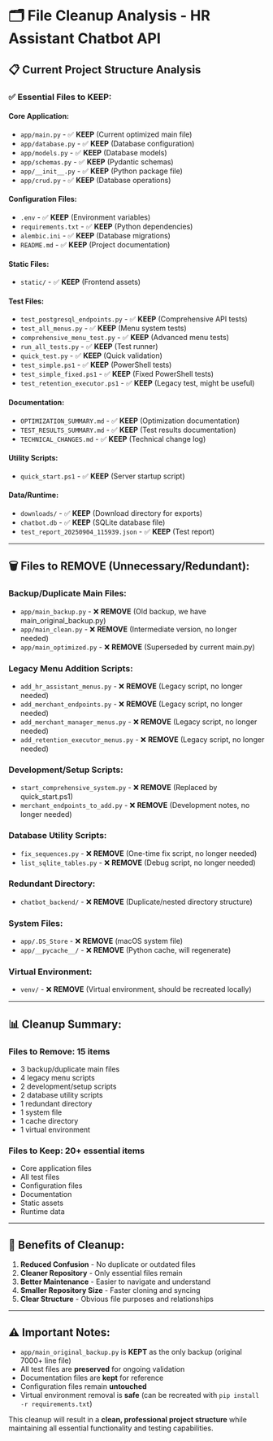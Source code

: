 # 🗂️ **File Cleanup Analysis - HR Assistant Chatbot API**

## 📋 **Current Project Structure Analysis**

### ✅ **Essential Files to KEEP:**

#### **Core Application:**

- `app/main.py` - ✅ **KEEP** (Current optimized main file)
- `app/database.py` - ✅ **KEEP** (Database configuration)
- `app/models.py` - ✅ **KEEP** (Database models)
- `app/schemas.py` - ✅ **KEEP** (Pydantic schemas)
- `app/__init__.py` - ✅ **KEEP** (Python package file)
- `app/crud.py` - ✅ **KEEP** (Database operations)

#### **Configuration Files:**

- `.env` - ✅ **KEEP** (Environment variables)
- `requirements.txt` - ✅ **KEEP** (Python dependencies)
- `alembic.ini` - ✅ **KEEP** (Database migrations)
- `README.md` - ✅ **KEEP** (Project documentation)

#### **Static Files:**

- `static/` - ✅ **KEEP** (Frontend assets)

#### **Test Files:**

- `test_postgresql_endpoints.py` - ✅ **KEEP** (Comprehensive API tests)
- `test_all_menus.py` - ✅ **KEEP** (Menu system tests)
- `comprehensive_menu_test.py` - ✅ **KEEP** (Advanced menu tests)
- `run_all_tests.py` - ✅ **KEEP** (Test runner)
- `quick_test.py` - ✅ **KEEP** (Quick validation)
- `test_simple.ps1` - ✅ **KEEP** (PowerShell tests)
- `test_simple_fixed.ps1` - ✅ **KEEP** (Fixed PowerShell tests)
- `test_retention_executor.ps1` - ✅ **KEEP** (Legacy test, might be useful)

#### **Documentation:**

- `OPTIMIZATION_SUMMARY.md` - ✅ **KEEP** (Optimization documentation)
- `TEST_RESULTS_SUMMARY.md` - ✅ **KEEP** (Test results documentation)
- `TECHNICAL_CHANGES.md` - ✅ **KEEP** (Technical change log)

#### **Utility Scripts:**

- `quick_start.ps1` - ✅ **KEEP** (Server startup script)

#### **Data/Runtime:**

- `downloads/` - ✅ **KEEP** (Download directory for exports)
- `chatbot.db` - ✅ **KEEP** (SQLite database file)
- `test_report_20250904_115939.json` - ✅ **KEEP** (Test report)

---

## 🗑️ **Files to REMOVE (Unnecessary/Redundant):**

### **Backup/Duplicate Main Files:**

- `app/main_backup.py` - ❌ **REMOVE** (Old backup, we have main_original_backup.py)
- `app/main_clean.py` - ❌ **REMOVE** (Intermediate version, no longer needed)
- `app/main_optimized.py` - ❌ **REMOVE** (Superseded by current main.py)

### **Legacy Menu Addition Scripts:**

- `add_hr_assistant_menus.py` - ❌ **REMOVE** (Legacy script, no longer needed)
- `add_merchant_endpoints.py` - ❌ **REMOVE** (Legacy script, no longer needed)
- `add_merchant_manager_menus.py` - ❌ **REMOVE** (Legacy script, no longer needed)
- `add_retention_executor_menus.py` - ❌ **REMOVE** (Legacy script, no longer needed)

### **Development/Setup Scripts:**

- `start_comprehensive_system.py` - ❌ **REMOVE** (Replaced by quick_start.ps1)
- `merchant_endpoints_to_add.py` - ❌ **REMOVE** (Development notes, no longer needed)

### **Database Utility Scripts:**

- `fix_sequences.py` - ❌ **REMOVE** (One-time fix script, no longer needed)
- `list_sqlite_tables.py` - ❌ **REMOVE** (Debug script, no longer needed)

### **Redundant Directory:**

- `chatbot_backend/` - ❌ **REMOVE** (Duplicate/nested directory structure)

### **System Files:**

- `app/.DS_Store` - ❌ **REMOVE** (macOS system file)
- `app/__pycache__/` - ❌ **REMOVE** (Python cache, will regenerate)

### **Virtual Environment:**

- `venv/` - ❌ **REMOVE** (Virtual environment, should be recreated locally)

---

## 📊 **Cleanup Summary:**

### **Files to Remove: 15 items**

- 3 backup/duplicate main files
- 4 legacy menu scripts
- 2 development/setup scripts
- 2 database utility scripts
- 1 redundant directory
- 1 system file
- 1 cache directory
- 1 virtual environment

### **Files to Keep: 20+ essential items**

- Core application files
- All test files
- Configuration files
- Documentation
- Static assets
- Runtime data

---

## 🎯 **Benefits of Cleanup:**

1. **Reduced Confusion** - No duplicate or outdated files
2. **Cleaner Repository** - Only essential files remain
3. **Better Maintenance** - Easier to navigate and understand
4. **Smaller Repository Size** - Faster cloning and syncing
5. **Clear Structure** - Obvious file purposes and relationships

---

## ⚠️ **Important Notes:**

- `app/main_original_backup.py` is **KEPT** as the only backup (original 7000+ line file)
- All test files are **preserved** for ongoing validation
- Documentation files are **kept** for reference
- Configuration files remain **untouched**
- Virtual environment removal is **safe** (can be recreated with `pip install -r requirements.txt`)

This cleanup will result in a **clean, professional project structure** while maintaining all essential functionality and testing capabilities.
